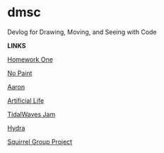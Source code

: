 # dmsc
Devlog for Drawing, Moving, and Seeing with Code

**LINKS**

[Homework One](2021-02-11-week-one-hw.md)

[No Paint](2021-02-18-no-paint.md)

[Aaron](2021-02-17-aaron.md)

[Artificial Life](2021-03-11-artificial-life.md)

[TidalWaves Jam](2021-03-17-tidalwaves.md)

[Hydra](2021-04-08-Hydra.md)

[Squirrel Group Project](2021-04-15-squirrels.md)
